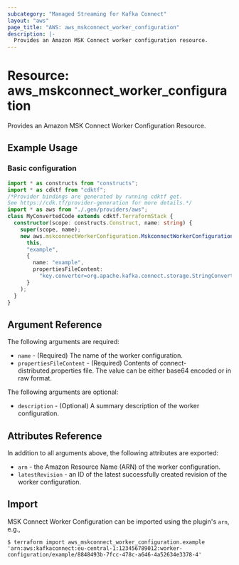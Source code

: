 ```yaml
---
subcategory: "Managed Streaming for Kafka Connect"
layout: "aws"
page_title: "AWS: aws_mskconnect_worker_configuration"
description: |-
  Provides an Amazon MSK Connect worker configuration resource.
---
```


# Resource: aws_mskconnect_worker_configuration

Provides an Amazon MSK Connect Worker Configuration Resource.

## Example Usage

### Basic configuration

```typescript
import * as constructs from "constructs";
import * as cdktf from "cdktf";
/*Provider bindings are generated by running cdktf get.
See https://cdk.tf/provider-generation for more details.*/
import * as aws from "./.gen/providers/aws";
class MyConvertedCode extends cdktf.TerraformStack {
  constructor(scope: constructs.Construct, name: string) {
    super(scope, name);
    new aws.mskconnectWorkerConfiguration.MskconnectWorkerConfiguration(
      this,
      "example",
      {
        name: "example",
        propertiesFileContent:
          "key.converter=org.apache.kafka.connect.storage.StringConverter\nvalue.converter=org.apache.kafka.connect.storage.StringConverter\n",
      }
    );
  }
}

```

## Argument Reference

The following arguments are required:

* `name` - (Required) The name of the worker configuration.
* `propertiesFileContent` - (Required) Contents of connect-distributed.properties file. The value can be either base64 encoded or in raw format.

The following arguments are optional:

* `description` - (Optional) A summary description of the worker configuration.

## Attributes Reference

In addition to all arguments above, the following attributes are exported:

* `arn` - the Amazon Resource Name (ARN) of the worker configuration.
* `latestRevision` - an ID of the latest successfully created revision of the worker configuration.

## Import

MSK Connect Worker Configuration can be imported using the plugin's `arn`, e.g.,

```
$ terraform import aws_mskconnect_worker_configuration.example 'arn:aws:kafkaconnect:eu-central-1:123456789012:worker-configuration/example/8848493b-7fcc-478c-a646-4a52634e3378-4'
```

<!-- cache-key: cdktf-0.17.0-pre.15 input-76f5eed3619d471081a473b589e60be231f23ecab004f1e26e1b7363d079cc03 -->